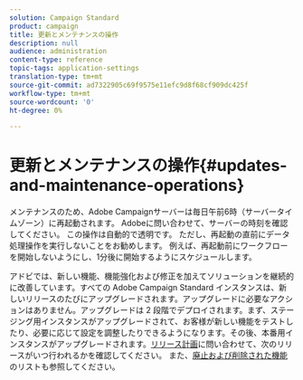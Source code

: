 ```yaml
---
solution: Campaign Standard
product: campaign
title: 更新とメンテナンスの操作
description: null
audience: administration
content-type: reference
topic-tags: application-settings
translation-type: tm+mt
source-git-commit: ad7322905c69f9575e11efc9d8f68cf909dc425f
workflow-type: tm+mt
source-wordcount: '0'
ht-degree: 0%

---
```



# 更新とメンテナンスの操作{#updates-and-maintenance-operations}

メンテナンスのため、Adobe Campaignサーバーは毎日午前6時（サーバータイムゾーン）に再起動されます。 Adobeに問い合わせて、サーバーの時刻を確認してください。 この操作は自動的で透明です。 ただし、再起動の直前にデータ処理操作を実行しないことをお勧めします。 例えば、再起動前にワークフローを開始しないようにし、1分後に開始するようにスケジュールします。

アドビでは、新しい機能、機能強化および修正を加えてソリューションを継続的に改善しています。すべての Adobe Campaign Standard インスタンスは、新しいリリースのたびにアップグレードされます。アップグレードに必要なアクションはありません。アップグレードは 2 段階でデプロイされます。まず、ステージング用インスタンスがアップグレードされて、お客様が新しい機能をテストしたり、必要に応じて設定を調整したりできるようになります。その後、本番用インスタンスがアップグレードされます。[リリース計画](https://helpx.adobe.com/jp/campaign/kb/acs-release-planning.html)に問い合わせて、次のリリースがいつ行われるかを確認してください。 また、[廃止および削除された機能](../../rn/using/deprecated-features.md)のリストも参照してください。
